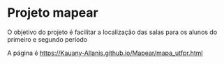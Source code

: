 
# Projeto mapear

<!-- badges: start -->
<!-- badges: end -->

O objetivo do projeto é facilitar a localização das salas para os alunos do primeiro e segundo período

A página é https://Kauany-Allanis.github.io/Mapear/mapa_utfpr.html



